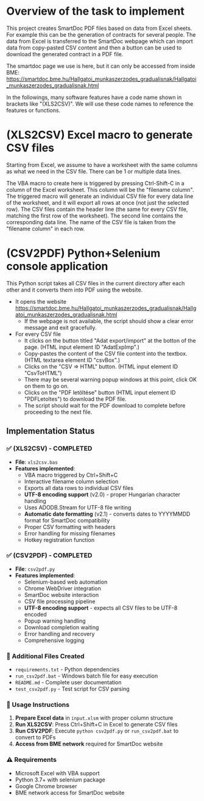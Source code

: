 # Overview of the task to implement

This project creates SmartDoc PDF files based on data from Excel sheets. For example this can be the generation of contracts for several people. The data from Excel is transferred to the SmartDoc webpage which can import data from copy-pasted CSV content and then a button can be used to download the generated contract in a PDF file.

The smartdoc page we use is here, but it can only be accessed from inside BME:
https://smartdoc.bme.hu/Hallgatoi_munkaszerzodes_gradualisnak/Hallgatoi_munkaszerzodes_gradualisnak.html

In the followings, many software features have a code name shown in brackets like "(XLS2CSV)". We will use these code names to reference the features or functions.

# (XLS2CSV) Excel macro to generate CSV files

Starting from Excel, we assume to have a worksheet with the same columns as what we need in the CSV file. There can be 1 or multiple data lines.

The VBA macro to create here is triggered by pressing Ctrl-Shift-C in a column of the Excel worksheet. This column will be the "filename column". The triggered macro will generate an individual CSV file for every data line of the worksheet, and it will export all rows at once (not just the selected row). The CSV files contain the header line (the same for every CSV file, matching the first row of the worksheet). The second line contains the corresponding data line. The name of the CSV file is taken from the "filename column" in each row.

# (CSV2PDF) Python+Selenium console application

This Python script takes all CSV files in the current directory after each other and it converts them into PDF using the website.

- It opens the website https://smartdoc.bme.hu/Hallgatoi_munkaszerzodes_gradualisnak/Hallgatoi_munkaszerzodes_gradualisnak.html
    - If the webpage is not available, the script should show a clear error message and exit gracefully.
- For every CSV file
    - It clicks on the button titled "Adat export/import" at the botton of the page. (HTML input element ID "AdatExpImp".)
    - Copy-pastes the content of the CSV file content into the textbox. (HTML textarea element ID "csvBox".)
    - Clicks on the "CSV => HTML" button. (HTML input element ID "CsvToHTML")
    - There may be several warning popup windows at this point, click OK on them to go on.
    - Clicks on the "PDF letöltése" button (HTML input element ID "PDFLetoltes") to download the PDF file.
    - The script should wait for the PDF download to complete before proceeding to the next file.

## Implementation Status

### ✅ (XLS2CSV) - COMPLETED
- **File**: `xls2csv.bas`
- **Features implemented**:
  - VBA macro triggered by Ctrl+Shift+C
  - Interactive filename column selection
  - Exports all data rows to individual CSV files
  - **UTF-8 encoding support** (v2.0) - proper Hungarian character handling
  - Uses ADODB.Stream for UTF-8 file writing
  - **Automatic date formatting** (v2.1) - converts dates to YYYYMMDD format for SmartDoc compatibility
  - Proper CSV formatting with headers
  - Error handling for missing filenames
  - Hotkey registration function

### ✅ (CSV2PDF) - COMPLETED
- **File**: `csv2pdf.py`
- **Features implemented**:
  - Selenium-based web automation
  - Chrome WebDriver integration
  - SmartDoc website interaction
  - CSV file processing pipeline
  - **UTF-8 encoding support** - expects all CSV files to be UTF-8 encoded
  - Popup warning handling
  - Download completion waiting
  - Error handling and recovery
  - Comprehensive logging

### 📁 Additional Files Created
- `requirements.txt` - Python dependencies
- `run_csv2pdf.bat` - Windows batch file for easy execution
- `README.md` - Complete user documentation
- `test_csv2pdf.py` - Test script for CSV parsing

### 🚀 Usage Instructions
1. **Prepare Excel data** in `input.xlsm` with proper column structure
2. **Run XLS2CSV**: Press Ctrl+Shift+C in Excel to generate CSV files
3. **Run CSV2PDF**: Execute `python csv2pdf.py` or `run_csv2pdf.bat` to convert to PDFs
4. **Access from BME network** required for SmartDoc website

### ⚠️ Requirements
- Microsoft Excel with VBA support
- Python 3.7+ with selenium package
- Google Chrome browser
- BME network access for SmartDoc website
